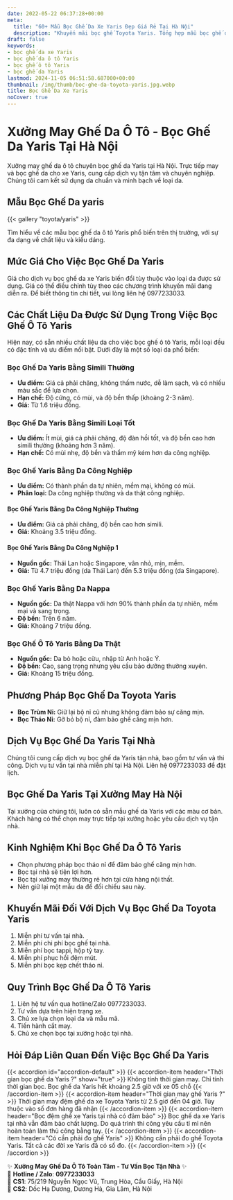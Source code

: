 ```yaml
---
date: 2022-05-22 06:37:28+00:00
meta:
  title: "60+ Mẫu Bọc Ghế Da Xe Yaris Đẹp Giá Rẻ Tại Hà Nội"
  description: "Khuyến mãi bọc ghế Toyota Yaris. Tổng hợp mẫu bọc ghế da Yaris đẹp. Những kinh nghiệm bọc ghế ô tô Yaris. Bảng giá bọc ghế da xe Yaris tại hà nội"
draft: false
keywords:
- bọc ghế da xe Yaris
- bọc ghế da ô tô Yaris
- bọc ghế ô tô Yaris
- bọc ghế da Yaris
lastmod: 2024-11-05 06:51:58.687000+00:00
thumbnail: /img/thumb/boc-ghe-da-toyota-yaris.jpg.webp
title: Bọc Ghế Da Xe Yaris
noCover: true
---
```


# Xưởng May Ghế Da Ô Tô - Bọc Ghế Da Yaris Tại Hà Nội

Xưởng may ghế da ô tô chuyên bọc ghế da Yaris tại Hà Nội. Trực tiếp may và bọc ghế da cho xe Yaris, cung cấp dịch vụ tận tâm và chuyên nghiệp. Chúng tôi cam kết sử dụng da chuẩn và minh bạch về loại da.

## Mẫu Bọc Ghế Da yaris
{{< gallery "toyota/yaris" >}}


Tìm hiểu về các mẫu bọc ghế da ô tô Yaris phổ biến trên thị trường, với sự đa dạng về chất liệu và kiểu dáng.

## Mức Giá Cho Việc Bọc Ghế Da Yaris

Giá cho dịch vụ bọc ghế da xe Yaris biến đổi tùy thuộc vào loại da được sử dụng. Giá có thể điều chỉnh tùy theo các chương trình khuyến mãi đang diễn ra. Để biết thông tin chi tiết, vui lòng liên hệ 0977233033.

## Các Chất Liệu Da Được Sử Dụng Trong Việc Bọc Ghế Ô Tô Yaris

Hiện nay, có sẵn nhiều chất liệu da cho việc bọc ghế ô tô Yaris, mỗi loại đều có đặc tính và ưu điểm nổi bật. Dưới đây là một số loại da phổ biến:

### Bọc Ghế Da Yaris Bằng Simili Thường
- **Ưu điểm:** Giá cả phải chăng, không thấm nước, dễ làm sạch, và có nhiều màu sắc để lựa chọn.
- **Hạn chế:** Độ cứng, có mùi, và độ bền thấp (khoảng 2-3 năm).
- **Giá:** Từ 1.6 triệu đồng.

### Bọc Ghế Da Yaris Bằng Simili Loại Tốt
- **Ưu điểm:** Ít mùi, giá cả phải chăng, độ đàn hồi tốt, và độ bền cao hơn simili thường (khoảng hơn 3 năm).
- **Hạn chế:** Có mùi nhẹ, độ bền và thẩm mỹ kém hơn da công nghiệp.

### Bọc Ghế Yaris Bằng Da Công Nghiệp
- **Ưu điểm:** Có thành phần da tự nhiên, mềm mại, không có mùi.
- **Phân loại:** Da công nghiệp thường và da thật công nghiệp.
  
#### Bọc Ghế Yaris Bằng Da Công Nghiệp Thường
- **Ưu điểm:** Giá cả phải chăng, độ bền cao hơn simili.
- **Giá:** Khoảng 3.5 triệu đồng.

#### Bọc Ghế Yaris Bằng Da Công Nghiệp 1
- **Nguồn gốc:** Thái Lan hoặc Singapore, vân nhỏ, mịn, mềm.
- **Giá:** Từ 4.7 triệu đồng (da Thái Lan) đến 5.3 triệu đồng (da Singapore).

### Bọc Ghế Yaris Bằng Da Nappa
- **Nguồn gốc:** Da thật Nappa với hơn 90% thành phần da tự nhiên, mềm mại và sang trọng.
- **Độ bền:** Trên 6 năm.
- **Giá:** Khoảng 7 triệu đồng.

### Bọc Ghế Ô Tô Yaris Bằng Da Thật
- **Nguồn gốc:** Da bò hoặc cừu, nhập từ Anh hoặc Ý.
- **Độ bền:** Cao, sang trọng nhưng yêu cầu bảo dưỡng thường xuyên.
- **Giá:** Khoảng 15 triệu đồng.

## Phương Pháp Bọc Ghế Da Toyota Yaris

- **Bọc Trùm Nỉ:** Giữ lại bộ nỉ cũ nhưng không đảm bảo sự căng mịn.
- **Bọc Tháo Nỉ:** Gỡ bỏ bộ nỉ, đảm bảo ghế căng mịn hơn.

## Dịch Vụ Bọc Ghế Da Yaris Tại Nhà

Chúng tôi cung cấp dịch vụ bọc ghế da Yaris tận nhà, bao gồm tư vấn và thi công. Dịch vụ tư vấn tại nhà miễn phí tại Hà Nội. Liên hệ 0977233033 để đặt lịch.

## Bọc Ghế Da Yaris Tại Xưởng May Hà Nội

Tại xưởng của chúng tôi, luôn có sẵn mẫu ghế da Yaris với các màu cơ bản. Khách hàng có thể chọn may trực tiếp tại xưởng hoặc yêu cầu dịch vụ tận nhà.

## Kinh Nghiệm Khi Bọc Ghế Da Ô Tô Yaris

- Chọn phương pháp bọc tháo nỉ để đảm bảo ghế căng mịn hơn.
- Bọc tại nhà sẽ tiện lợi hơn.
- Bọc tại xưởng may thường rẻ hơn tại cửa hàng nội thất.
- Nên giữ lại một mẫu da để đối chiếu sau này.

## Khuyến Mãi Đối Với Dịch Vụ Bọc Ghế Da Toyota Yaris

1. Miễn phí tư vấn tại nhà.
2. Miễn phí chi phí bọc ghế tại nhà.
3. Miễn phí bọc tappi, hộp tỳ tay.
4. Miễn phí phục hồi đệm mút.
5. Miễn phí bọc kẹp chết tháo nỉ.

## Quy Trình Bọc Ghế Da Ô Tô Yaris

1. Liên hệ tư vấn qua hotline/Zalo 0977233033.
2. Tư vấn dựa trên hiện trạng xe.
3. Chủ xe lựa chọn loại da và mẫu mã.
4. Tiến hành cắt may.
5. Chủ xe chọn bọc tại xưởng hoặc tại nhà.

## Hỏi Đáp Liên Quan Đến Việc Bọc Ghế Da Yaris

{{< accordion id="accordion-default" >}}
  {{< accordion-item header="Thời gian bọc ghế da Yaris ?" show="true" >}}
    Không tính thời gian may. Chỉ tính thời gian bọc. Bọc ghế da Yaris hết khoảng 2.5 giờ với xe 05 chỗ
  {{< /accordion-item >}}
  {{< accordion-item header="Thời gian may ghế Yaris ?" >}}
    Thời gian may đệm ghế da xe Toyota Yaris từ 2.5 giờ đến 04 giờ. Tùy thuộc vào số đơn hàng đã nhận
  {{< /accordion-item >}}
  {{< accordion-item header="Bọc đệm ghế xe Yaris tại nhà có đảm bảo" >}}
    Bọc ghế da xe Yaris tại nhà vẫn đảm bảo chất lượng. Do quá trình thi công yêu cầu tỉ mỉ nên hoàn toàn làm thủ công bằng tay.
  {{< /accordion-item >}}
  {{< accordion-item header="Có cần phải đo ghế Yaris" >}}
    Không cần phải đo ghế Toyota Yaris. Tất cả các đời xe Yaris đã có số đo.
  {{< /accordion-item >}}
{{< /accordion >}}

✨ **Xưởng May Ghế Da Ô Tô Toàn Tâm - Tư Vấn Bọc Tận Nhà** ✨  
📱 **Hotline / Zalo**: **0977233033**  
📍 **CS1**: 75/219 Nguyễn Ngọc Vũ, Trung Hòa, Cầu Giấy, Hà Nội  
📍 **CS2**: Dốc Hạ Dương, Dương Hà, Gia Lâm, Hà Nội